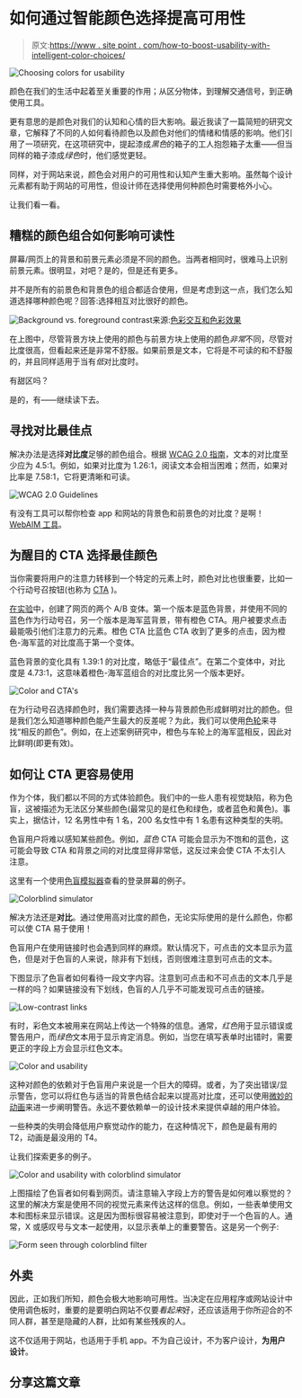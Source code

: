 # 如何通过智能颜色选择提高可用性

> 原文:[https://www . site point . com/how-to-boost-usability-with-intelligent-color-choices/](https://www.sitepoint.com/how-to-boost-usability-with-intelligent-color-choices/)

![Choosing colors for usability](../Images/4735f23f17d38430636b54f1bcd29022.png)

颜色在我们的生活中起着至关重要的作用；从区分物体，到理解交通信号，到正确使用工具。

更有意思的是颜色对我们的认知和心情的巨大影响。最近我读了一篇简短的研究文章，它解释了不同的人如何看待颜色以及颜色对他们的情绪和情感的影响。他们引用了一项研究，在这项研究中，提起漆成*黑色*的箱子的工人抱怨箱子太重——但当同样的箱子漆成*绿色*时，他们感觉更轻。

同样，对于网站来说，颜色会对用户的可用性和认知产生重大影响。虽然每个设计元素都有助于网站的可用性，但设计师在选择使用何种颜色时需要格外小心。

让我们看一看。

## 糟糕的颜色组合如何影响可读性

屏幕/网页上的背景和前景元素必须是不同的颜色。当两者相同时，很难马上识别前景元素。很明显，对吧？是的，但是还有更多。

并不是所有的前景色和背景色的组合都适合使用，但是考虑到这一点，我们怎么知道选择哪种颜色呢？回答:选择相互对比很好的颜色。

![Background vs. foreground contrast](../Images/76b110275889b1bf8507e7ea2daee3aa.png)来源:[色彩交互和色彩效果](http://www.dsource.in/course/visual-design-colour-theory/colour-interaction-and-color-effects)

在上图中，尽管背景方块上使用的颜色与前景方块上使用的颜色*非常*不同，尽管对比度很高，但看起来还是非常不舒服。如果前景是文本，它将是不可读的和不舒服的，并且同样适用于当有*低*对比度时。

有甜区吗？

是的，有——继续读下去。

## 寻找对比最佳点

解决办法是选择**对比度**足够的颜色组合。根据 [WCAG 2.0 指南](https://www.w3.org/TR/WCAG20/)，文本的对比度至少应为 4.5:1。例如，如果对比度为 1.26:1，阅读文本会相当困难；然而，如果对比率是 7.58:1，它将更清晰和可读。

![WCAG 2.0 Guidelines](../Images/1eadbdfee2cb3c333b7b880abb5418eb.png)

有没有工具可以帮你检查 app 和网站的背景色和前景色的对比度？是啊！ [WebAIM 工具](http://webaim.org/resources/contrastchecker/)。

## 为醒目的 CTA 选择最佳颜色

当你需要将用户的注意力转移到一个特定的元素上时，颜色对比也很重要，比如一个行动号召按钮(也称为 [CTA](https://www.sitepoint.com/cta-buttons-that-work/) )。

[在实验](http://blog.usabilitytools.com/color-vs-contrast/)中，创建了网页的两个 A/B 变体。第一个版本是蓝色背景，并使用不同的蓝色作为行动号召，另一个版本是海军蓝背景，带有橙色 CTA。用户被要求点击最能吸引他们注意力的元素。橙色 CTA 比蓝色 CTA 收到了更多的点击，因为橙色-海军蓝的对比度高于第一个变体。

蓝色背景的变化具有 1.39:1 的对比度，略低于“最佳点”。在第二个变体中，对比度是 4.73:1，这意味着橙色-海军蓝组合的对比度比另一个版本更好。

![Color and CTA's](../Images/9acd6c2d2d35b9a99d31541d74ca03d9.png)

在为行动号召选择颜色时，我们需要选择一种与背景颜色形成鲜明对比的颜色。但是我们怎么知道哪种颜色能产生最大的反差呢？为此，我们可以使用[色轮](http://paletton.com/#uid=13R0u0kllll6fK4dNtbsTdvIi5E)来寻找“相反的颜色”。例如，在上述案例研究中，橙色与车轮上的海军蓝相反，因此对比鲜明(即更有效)。

## 如何让 CTA 更容易使用

作为个体，我们都以不同的方式体验颜色。我们中的一些人患有视觉缺陷，称为色盲，这被描述为无法区分某些颜色(最常见的是红色和绿色，或者蓝色和黄色)。事实上，据估计，12 名男性中有 1 名，200 名女性中有 1 名患有这种类型的失明。

色盲用户将难以感知某些颜色。例如，*蓝色* CTA 可能会显示为不饱和的蓝色，这可能会导致 CTA 和背景之间的对比度显得非常低，这反过来会使 CTA 不太引人注意。

这里有一个使用[色盲模拟器](http://www.color-blindness.com/coblis-color-blindness-simulator/)查看的登录屏幕的例子。

![Colorblind simulator](../Images/74a64950bcf5839b1919f2caf293e793.png)

解决方法还是**对比**。通过使用高对比度的颜色，无论实际使用的是什么颜色，你都可以使 CTA 易于使用！

色盲用户在使用链接时也会遇到同样的麻烦。默认情况下，可点击的文本显示为蓝色，但是对于色盲的人来说，除非有下划线，否则很难注意到可点击的文本。

下图显示了色盲者如何看待一段文字内容。注意到可点击和不可点击的文本几乎是一样的吗？如果链接没有下划线，色盲的人几乎不可能发现可点击的链接。

![Low-contrast links](../Images/5c2611591a5ed298b4a2a03890a08f8a.png)

有时，彩色文本被用来在网站上传达一个特殊的信息。通常，*红色*用于显示错误或警告用户，而*绿色*文本用于显示肯定消息。例如，当您在填写表单时出错时，需要更正的字段上方会显示红色文本。

![Color and usability](../Images/8ee0330383fc1a75ccd0c1c69734a4d9.png)

这种对颜色的依赖对于色盲用户来说是一个巨大的障碍。或者，为了突出错误/显示警告，您可以将红色与适当的背景色结合起来以提高对比度，还可以使用[微妙的动画](https://www.sitepoint.com/how-to-lift-your-ux-out-of-the-pack-with-micro-interactions/)来进一步阐明警告。永远不要依赖单一的设计技术来提供卓越的用户体验。

一些种类的失明会降低用户察觉动作的能力，在这种情况下，颜色是最有用的 T2，动画是最没用的 T4。

让我们探索更多的例子。

![Color and usability with colorblind simulator](../Images/24a628fe8863e92a48792c94d360ec5f.png)

上图描绘了色盲者如何看到网页。请注意输入字段上方的警告是如何难以察觉的？这里的解决方案是使用不同的视觉元素来传达这样的信息。例如，一些表单使用文本和图标来显示错误。这是因为图标很容易被注意到，即使对于一个色盲的人。通常，X 或感叹号与文本一起使用，以显示表单上的重要警告。这是另一个例子:

![Form seen through colorblind filter](../Images/697aef3618cb1e73c49921f09f5ba1b5.png)

## 外卖

因此，正如我们所知，颜色会极大地影响可用性。当决定在应用程序或网站设计中使用调色板时，重要的是要明白网站不仅要*看起来*好，还应该适用于你所迎合的不同人群，甚至是隐藏的人群，比如有某些残疾的人。

这不仅适用于网站，也适用于手机 app。不为自己设计，不为客户设计，**为用户设计**。

## 分享这篇文章
